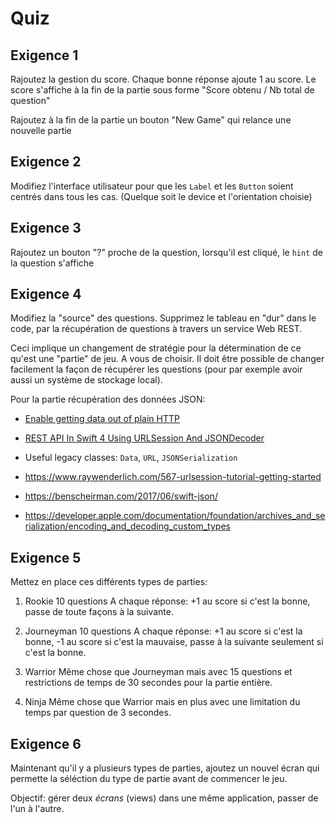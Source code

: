 Quiz
====


Exigence 1
----------

Rajoutez la gestion du score.
Chaque bonne réponse ajoute 1 au score.
Le score s'affiche à la fin de la partie sous forme "Score obtenu / Nb total de question"

Rajoutez à la fin de la partie un bouton "New Game" qui relance une nouvelle partie

Exigence 2
----------

Modifiez l'interface utilisateur pour que les `Label` et les `Button` soient centrés dans tous les cas.
(Quelque soit le device et l'orientation choisie)

Exigence 3
----------

Rajoutez un bouton "?" proche de la question, lorsqu'il est cliqué, le `hint` de la question s'affiche

Exigence 4
----------

Modifiez la "source" des questions. Supprimez le tableau en "dur" dans le code, par la récupération de questions
à travers un service Web REST.

Ceci implique un changement de stratégie pour la détermination de ce qu'est une "partie" de jeu. A vous de choisir.
Il doit être possible de changer facilement la façon de récupérer les questions (pour par exemple avoir aussi un système
de stockage local).

Pour la partie récupération des données JSON:

 * [Enable getting data out of plain HTTP](http://stackoverflow.com/questions/31254725/transport-security-has-blocked-a-cleartext-http)
 * [REST API In Swift 4 Using URLSession And JSONDecoder](https://mrgott.com/swift-programing/33-rest-api-in-swift-4-using-urlsession-and-jsondecode)
 * Useful legacy classes: `Data`, `URL`, `JSONSerialization`
 
 * https://www.raywenderlich.com/567-urlsession-tutorial-getting-started
 * https://benscheirman.com/2017/06/swift-json/
 * https://developer.apple.com/documentation/foundation/archives_and_serialization/encoding_and_decoding_custom_types

Exigence 5
----------

Mettez en place ces différents types de parties:

 1. Rookie
    10 questions
    A chaque réponse: +1 au score si c'est la bonne, passe de toute façons à la suivante.
    
 2. Journeyman
    10 questions
    A chaque réponse: +1 au score si c'est la bonne, -1 au score si c'est la mauvaise, passe à la suivante seulement si c'est la bonne.
    
 3. Warrior
    Même chose que Journeyman mais avec 15 questions et restrictions de temps de 30 secondes pour la partie entière.
    
 4. Ninja
    Même chose que Warrior mais en plus avec une limitation du temps par question de 3 secondes.

Exigence 6
----------

Maintenant qu'il y a plusieurs types de parties, ajoutez un nouvel écran qui permette la séléction du type de partie avant de commencer
le jeu.

Objectif: gérer deux _écrans_ (views) dans une même application, passer de l'un à l'autre.

